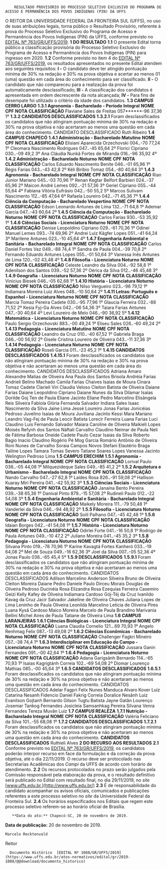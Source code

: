         RESULTADO PROVISÓRIO DO PROCESSO SELETIVO EXCLUSIVO DO PROGRAMA DE ACESSO E PERMANÊNCIA DOS POVOS INDÍGENAS (PIN) DA UFFS  

 O REITOR DA UNIVERSIDADE FEDERAL DA FRONTEIRA SUL (UFFS), no uso de suas atribuições legais, torna público o Resultado Provisório, referente à prova do Processo Seletivo Exclusivo do Programa de Acesso e Permanência dos Povos Indígenas (PIN) da UFFS, conforme previsto no [EDITAL Nº 763/GR/UFFS/2019](https://www.uffs.edu.br/atos-normativos/edital/gr/2019-0763).   **1 DO RESULTADO** **1.1**  O presente Edital torna público a classificação provisória do Processo Seletivo Exclusivo do Programa de Acesso e Permanência dos Povos Indígenas (PIN) para ingresso em 2020. **1.2**  Conforme previsto no item 4 do [EDITAL Nº 763/GR/UFFS/2019](https://www.uffs.edu.br/atos-normativos/edital/gr/2019-0763), os resultados apresentados no presente Edital atendem aos seguintes requisitos: **I -**  O candidato deve ter atingido pontuação mínima de 30% na redação e 30% na prova objetiva e acertar ao menos 01 (uma) questão em cada área do conhecimento para ser classificado. **II -**  O candidato que não compareceu para a realização da prova foi automaticamente desclassificado; **III -**  A classificação dos candidatos é apresentada em ordem decrescente da nota alcançada; **IV -**  Para fins de desempate foi utilizado o critério da idade dos candidatos. **1.3 *CAMPUS*  CERRO LARGO** **1.3.1 Agronomia - Bacharelado - Período Integral**     **NOME**   **CPF**   **NOTA**   **CLASSIFICAÇÃO**     Flaviane Sales de Freitas   057******-96   37,36   1º     **1.3.2 CANDIDATOS DESCLASSIFICADOS** **1.3.2.1**  Foram desclassificados os candidatos que não atingiram pontuação mínima de 30% na redação e 30% na prova objetiva e não acertaram ao menos uma questão em cada área do conhecimento.     CANDIDATO DESCLASSIFICADO    Ruth Ribeiro    **1.4 *CAMPUS*  CHAPECÓ** **1.4.1 Administração - Bacharelado Matutino**     **NOME**    **CPF**   **NOTA**   **CLASSIFICAÇÃO**     Elisiani Aparecida Orzechovski   004.***.***-70   77,24   1º     Cleomara Nascimento Rodrigues   047.***.***-45   65,64   2º     Florici Cipriano   030.***.***-09   49,2   3º     Ana Cláudia Nunkã Fortes de Miranda   016.***.***-96   35,92   4º     **1.4.2 Administração - Bacharelado Noturno**     **NOME**    **CPF**   **NOTA**   **CLASSIFICAÇÃO**     Carlos Eduardo Nascimento Benite   046.***.***-01   65,96   1º     Régis Farias   043.***.***-43   42,8   2º     Kéli Biribio Tomaz   054.***.***-80   40,64   3º     **1.4.3 Agronomia - Bacharelado Integral**     **NOME**    **CPF**   **NOTA**   **CLASSIFICAÇÃO**     Rian Junior Mariano   045.***.***-03   70,96   1º     Renan Kegtar Belfort Barbieri   024.***.***-37   65,96   2º     Maicon André Lemes   092.***.***-21   57,36   3º     Geriel Cipriano   055.***.***-44   55,64   4º     Fabiana Vitória Eufrásio   042.***.***-50   55,2   5º     Marcos Sulivam Nascimento   112.***.***-85   47,64   6º     Rafaela Loureiro   042.***.***-71   45,36   7º     **1.4.4 Ciência da Computação - Bacharelado Vespertino**     **NOME**    **CPF**   **NOTA**   **CLASSIFICAÇÃO**     Edson Leonardo Antunes de Lima   132.***.***-71   64,8   1º     Ademar Garcia   047.***.***-43   60,64   2º     **1.4.5 Ciência da Computação - Bacharelado Noturno**     **NOME**    **CPF**   **NOTA**   **CLASSIFICAÇÃO**     Carlos Farias   930.***.***-53   35,92   1º     **1.4.6 Ciências Sociais - Licenciatura Noturno**     **NOME**    **CPF**   **NOTA**   **CLASSIFICAÇÃO**     Denise Leopoldino Cipriano   029.***.***-61   70,36   1º     Odinei Manuel Lemes   093.***.***-74   69,96   2º     Andrei Luiz Kãgfer Lopes   051.***.***-41   64,24   3º     Marilene Antunes   023.***.***-10   45,64   4º     **1.4.7 Engenharia Ambiental e Sanitária - Bacharelado Integral**     **NOME**    **CPF**   **NOTA**   **CLASSIFICAÇÃO**     Carlos Daniel Fortes Vaz   049.***.***-88   74,4   1º     Sandra de Paula   004.***.***-39   70,8   2º     Fernando Eduardo Antunes Lopes   055.***.***-01   50,64   3º     Vanessa Inês Antunes de Lima   120.***.***-02   43,48   4º     **1.4.8 Filosofia - Licenciatura Noturno**     **NOME**    **CPF**   **NOTA**   **CLASSIFICAÇÃO**     Celeste Leandro da Silva   004.***.***-92   58,8   1º     Adenilson dos Santos   039.***.***-52   57,36   2º     Oérica da Silva   012.***.***-46   45,48   3º     **1.4.9 Geografia - Licenciatura Noturno**     **NOME**    **CPF**   **NOTA**   **CLASSIFICAÇÃO**     Vinícius Biesek   046.***.***-05   62,68   1º     **1.4.10 História - Licenciatura Noturno**     **NOME**    **CPF**   **NOTA**   **CLASSIFICAÇÃO**     Nilso Vergueiro   023.***.***-96   79,12   1º     Indiamara Moreira Luiz Alves   048.***.***-10   50,64   2º     **1.4.11 Letras: Português e Espanhol - Licenciatura Noturno**     **NOME**    **CPF**   **NOTA**   **CLASSIFICAÇÃO**     Marcia Tomaz Pereira Cadete   030.***.***-95   77,96   1º     Glaucia Ferreira   032.***.***-88   71,52   2º     Kesia Fyj-Ga Alves   042.***.***-06   54,36   3º     Taiara Farias Antunes   047.***.***-30   40,64   4º     Levi Loureiro de Melo   046.***.***-90   36,92   5º     **1.4.12 Matemática - Licenciatura Noturno**     **NOME**    **CPF**   **NOTA**   **CLASSIFICAÇÃO**     Paulo Sergio Orzechovski   883.***.***-00   49,24   1º     Eliseu Sales   026.***.***-60   49,24   2º     **1.4.13 Pedagogia - Licenciatura Matutino**     **NOME**    **CPF**   **NOTA**   **CLASSIFICAÇÃO**     Leandro da Cruz   010.***.***-40   67,52   1º     Gabriela Braga   046.***.***-00   56,92   2º     Gisele Cristina Loureiro de Oliveira   043.***.***-11   37,36   3º     **1.4.14 Pedagogia - Licenciatura Noturno**     **NOME**    **CPF**   **NOTA**   **CLASSIFICAÇÃO**     Roseli Garcia   011.***.***-23   45,2   1º     **1.4.15 CANDIDATOS DESCLASSIFICADOS** **1.4.15.1**  Foram desclassificados os candidatos que não atingiram pontuação mínima de 30% na redação e 30% na prova objetiva e não acertaram ao menos uma questão em cada área do conhecimento.     CANDIDATOS DESCLASSIFICADOS     Adriana Amaro     Alexandre Matias de Oliveira     Ana Paula dos Santos Brisola     Andréia Farias     Andrieli Belino Machado     Camila Farias     Chaives Isaias de Moura     Cinara Tomaz Cadete     Clarieli Viri     Claudia Veloso     Cleiton Batista de Oliveira     Daiane Farias     Daiane Leopoldino Cipriano     Daiane Nunes da Silva     Dilamar Isaías     Dorilde Goj Ten de Paula     Eliane Jacinto     Eliane Pedro Marcelino     Elisângela Reis Silveira     Fabíola Glória     Fernanda Salvador     Indiara Sales     Isaac Nascimento da Silva     Jaine Lima     Jessé Loureiro     Jonas Farias     Jonicéias Pedroso     Juvelino Isaias de Moura     Juviliana Jacinto     Kessi Mara Mariano     Leandro Vag-Fej de Paula     Leocir Batista     Lorecir Ferreira     Luana Farias     Luci Claudino     Luis Fernando Salvador     Maiara Caroline de Oliveira     Maikieli Lopes     Moisés Refynh dos Santos     Náftali Carvalho Claudino     Neimar de Paula     Neli de Fátima Barbosa     Oneide Cadete     Paulo Cezar Isaias da Silva     Roberto Bagio Inacio Claudino     Rogério Pé Mog Garcia     Romário Antônio de Oliveira     Roni Nunes de Carvalho     Soraia Campos Novos     Stefani Elautério Braga     Tailine Lopes     Tamara Tomas Severo     Tatiane Soares Lopes     Vanessa Jacinto     Welington Pedroso Lima     **1.5 *CAMPUS*  ERECHIM** **1.5.1 Agronomia - Bacharelado Integral**     **NOME**   **CPF**   **NOTA**   **CLASSIFICAÇÃO**     Lorival Paulo   036.***.***-05   44,08   1º     Milquezideque Sales   049.***.***-85   41,2   2º     **1.5.2 Arquitetura e Urbanismo - Bacharelado Integral**     **NOME**   **CPF**   **NOTA**   **CLASSIFICAÇÃO**     Nando Carvalho   047.***.***-27   62,8   1º     Laídes Rosa   826.***.***-91   59,08   2º     Hallison Kuaray Miri Pereira   041.***.***-42   55,92   3º     **1.5.3 Ciências Sociais - Licenciatura Noturno**     **NOME**   **CPF**   **NOTA**   **CLASSIFICAÇÃO**     Janaína Bento Pereira   039.***.***-38   65,36   1º     Danival Pinto   879.***.***-15   57,08   2º     Rudineli Paulo   012.***.***-22   54,08   3º     **1.5.4 Engenharia Ambiental e Sanitária - Bacharelado Integral**     **NOME**   **CPF**   **NOTA**   **CLASSIFICAÇÃO**     Maikely Moreira   111.***.***-79   50,48   1º     Vanderlei da Silva   046.***.***-94   48,92   2º     **1.5.5 Filosofia - Licenciatura Noturno**     **NOME**   **CPF**   **NOTA**   **CLASSIFICAÇÃO**     Soilí Palhano   047.***.***-45   42,48   1º     **1.5.6 Geografia - Licenciatura Noturno**     **NOME**   **CPF**   **NOTA**   **CLASSIFICAÇÃO**     Idaian Borges   042.***.***-41   54,08   1º     **1.5.7 História - Licenciatura Noturno**     **NOME**   **CPF**   **NOTA**   **CLASSIFICAÇÃO**     Odirlei Forte   041.***.***-16   50,8   1º     Rodrigo de Paula Antunes   049.***.***-10   47,2   2º     Juliano Moreira   041.***.***-45   35,2   3º     **1.5.8 Pedagogia - Licenciatura Noturno**     **NOME**   **CPF**   **NOTA**   **CLASSIFICAÇÃO**     Silvana Pinto   019.***.***-78   70,96   1º     Karine Kavagtá Fortes Kanheró   033.***.***-19   64,08   2º     Mel de Souza   049.***.***-16   62,36   3º     Joel da Silva   007.***.***-05   52,36   4º     Jonas Paulo   036.***.***-65   45,4   5º     **1.5.9 DESCLASSIFICADOS** **1.5.9.1**  Foram desclassificados os candidatos que não atingiram pontuação mínima de 30% na redação e 30% na prova objetiva e não acertaram ao menos uma questão em cada área do conhecimento.     CANDIDATOS DESCLASSIFICADOS     Adilson Marcelino     Anderson Silveira     Bruno de Oliveira     Cleiton Moreira     Daiane Pedro     Daniele Paulo     Dirceu Morais     Douglas de Oliveira Pedroso     Ducinéia Rosa     Elizandra Rosa     Ezequias Ferreira Casemiro     Geizi Kelly Kafey de Oliveira     Indiamara Cardoso Gój-Téj da Cruz     Ivanildo Kavag da Cruz     Jacir Salvador     Jakeline de Oliveira Chaves     Juliana Lopes de Lima     Leninho de Paula Oliveira     Leonilda Marcelino     Leticia de Oliveira Pires     Luana Kysã Cardoso     Maico Moreira     Marcelo de Paula Brandino     Marivania Bellini     Michel Aires de Paula     Tatiane de Oliveira Lima     **1.6 *CAMPUS*  LARANJEIRAS** **1.6.1 Ciências Biológicas - Licenciatura Integral**     **NOME**   **CPF**   **NOTA**   **CLASSIFICAÇÃO**     Luana Claudia Cornelio   121.***.***.69   70,93   1º     Angelo Renhmag Felix   087.***.***-13   49,08   2º     **1.6.2 Ciências Econômicas - Bacharelado Noturno**     **NOME**   **CPF**   **NOTA**   **CLASSIFICAÇÃO**     Challenger Fagkri Mineiro   057.***.***-38   74,4   1º     **1.6.3 Interdisciplinar em Educação do Campo - Licenciatura Noturno**     **NOME**   **CPF**   **NOTA**   **CLASSIFICAÇÃO**     Jussara Ganin Fernandes   091.***.***-00   42,64   1º     **1.6.4 Pedagogia - Licenciatura Noturno**     **NOME**   **CPF**   **NOTA**   **CLASSIFICAÇÃO**     Adana Garigsãnh Bernardo   114.***.***-65   70,93   1º     Isaias Kagrigtánh Correia   102.***.***-69   54,08   2º     Diomar Lourenço Mathias   085.***.***-00   45,64   3º     **1.6.5 CANDIDATOS DESCLASSIFICADOS** **1.6.5.1**  Foram desclassificados os candidatos que não atingiram pontuação mínima de 30% na redação e 30% na prova objetiva e não acertaram ao menos uma questão em cada área do conhecimento.    CANDIDATOS DESCLASSIFICADOS    Adelar Fagpri Felix Nunes Manduca     Alvaro Kover Luiz     Catarina Nesanh Fidencio     Daniel Fakrig Correia     Doralice Nesânh Luiz     Evanilson Gojtanh Bernardo     Gilson Tugtu Batista     Jayne Gatãn Lourenço     Josemar Tankog Fernandes     Josicleia Samsanhkag Pereira     Silvana Venra Fernandes     Tereza Muvân Luiz     **1.7 *CAMPUS*  REALEZA** **1.7.1 Nutrição - Bacharelado Integral**     **NOME**   **CPF**   **NOTA**   **CLASSIFICAÇÃO**     Valéria Feliciano da Silva   101.***.***-55   68,08   1º     **1.7.2 CANDIDATOS DESCLASSIFICADOS** **1.7.2.1**  Foram desclassificados os candidatos que não atingiram pontuação mínima de 30% na redação e 30% na prova objetiva e não acertaram ao menos uma questão em cada área do conhecimento.     **CANDIDATOS DESCLASSIFICADOS**     Ruthieli Alves      **2 DO RECURSO AOS RESULTADOS** **2.1**  Conforme previsto no [EDITAL Nº 763/GR/UFFS/2019](https://www.uffs.edu.br/atos-normativos/edital/gr/2019-0763), os candidatos poderão interpor recurso em face da formulação e da correção da prova objetiva, até o dia 22/11/2019. O recurso deve ser protocolado nas Secretarias Acadêmicas dos *Campi*  da UFFS de acordo com horário de atendimento. **2.2**  Os recursos protocolados no prazo serão julgados pela Comissão responsável pela elaboração da prova, e o resultado definitivo será publicado no Edital com resultado final, no dia 29/11/2019, no  *site* [www.uffs.edu.br.](http://www.uffs.edu.br/) **2.3**  É de responsabilidade do candidato acompanhar os avisos oficiais, comunicados e publicações referentes a este processo seletivo no *site* da Universidade Federal da Fronteira Sul.  **2.4** Os horários especificados nos Editais que regem este processo seletivo referem-se ao horário oficial de Brasília.

  

       **Data do ato:** Chapecó-SC, 20 de novembro de 2019.   
 **Data de publicação:**  20 de novembro de 2019. 

    Marcelo Recktenvald   
 Reitor 

      Documento Histórico  [EDITAL Nº 1088/GR/UFFS/2019](https://www.uffs.edu.br/atos-normativos/edital/gr/2019-1088/@@download/documento_historico)     
      